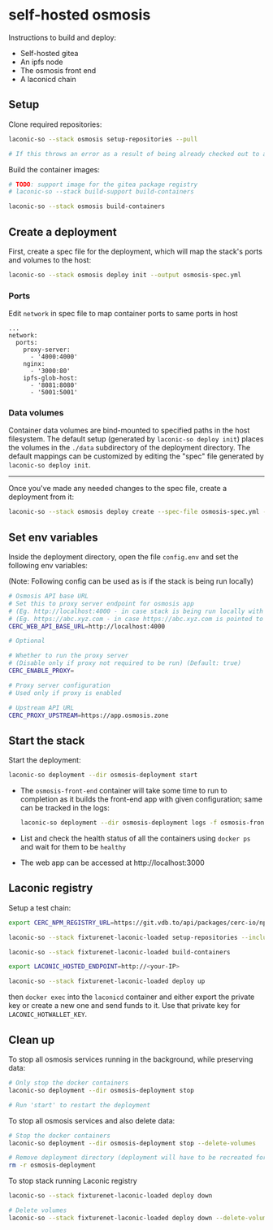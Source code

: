 # self-hosted osmosis

Instructions to build and deploy:
- Self-hosted gitea
- An ipfs node
- The osmosis front end
- A laconicd chain

## Setup

Clone required repositories:

```bash
laconic-so --stack osmosis setup-repositories --pull

# If this throws an error as a result of being already checked out to a branch/tag in a repo, remove the repositories and re-run the command
```

Build the container images:

```bash
# TODO: support image for the gitea package registry
# laconic-so --stack build-support build-containers

laconic-so --stack osmosis build-containers
```

## Create a deployment

First, create a spec file for the deployment, which will map the stack's ports and volumes to the host:
```bash
laconic-so --stack osmosis deploy init --output osmosis-spec.yml
```

### Ports

Edit `network` in spec file to map container ports to same ports in host

```
...
network:
  ports:
    proxy-server:
      - '4000:4000'
    nginx:
      - '3000:80'
    ipfs-glob-host:
      - '8081:8080'
      - '5001:5001'
```

### Data volumes

Container data volumes are bind-mounted to specified paths in the host filesystem.
The default setup (generated by `laconic-so deploy init`) places the volumes in the `./data` subdirectory of the deployment directory. The default mappings can be customized by editing the "spec" file generated by `laconic-so deploy init`.

---

Once you've made any needed changes to the spec file, create a deployment from it:
```bash
laconic-so --stack osmosis deploy create --spec-file osmosis-spec.yml --deployment-dir osmosis-deployment
```

## Set env variables

Inside the deployment directory, open the file `config.env` and set the following env variables:

  (Note: Following config can be used as is if the stack is being run locally)

  ```bash
  # Osmosis API base URL
  # Set this to proxy server endpoint for osmosis app
  # (Eg. http://localhost:4000 - in case stack is being run locally with proxy enabled)
  # (Eg. https://abc.xyz.com - in case https://abc.xyz.com is pointed to the proxy endpoint)
  CERC_WEB_API_BASE_URL=http://localhost:4000

  # Optional

  # Whether to run the proxy server
  # (Disable only if proxy not required to be run) (Default: true)
  CERC_ENABLE_PROXY=

  # Proxy server configuration
  # Used only if proxy is enabled

  # Upstream API URL
  CERC_PROXY_UPSTREAM=https://app.osmosis.zone
  ```

## Start the stack

Start the deployment:

```bash
laconic-so deployment --dir osmosis-deployment start
```

* The `osmosis-front-end` container will take some time to run to completion as it builds the front-end app with given configuration; same can be tracked in the logs:

  ```bash
  laconic-so deployment --dir osmosis-deployment logs -f osmosis-front-end
  ```

* List and check the health status of all the containers using `docker ps` and wait for them to be `healthy`

* The web app can be accessed at http://localhost:3000

## Laconic registry

Setup a test chain:

```bash
export CERC_NPM_REGISTRY_URL=https://git.vdb.to/api/packages/cerc-io/npm/

laconic-so --stack fixturenet-laconic-loaded setup-repositories --include git.vdb.to/cerc-io/laconicd,git.vdb.to/cerc-io/laconic-sdk,git.vdb.to/cerc-io/laconic-registry-cli,git.vdb.to/cerc-io/laconic-console

laconic-so --stack fixturenet-laconic-loaded build-containers

export LACONIC_HOSTED_ENDPOINT=http://<your-IP>

laconic-so --stack fixturenet-laconic-loaded deploy up
```

then `docker exec` into the `laconicd` container and either export the private key or create a new one and send funds to it. Use that private key for `LACONIC_HOTWALLET_KEY`.

## Clean up

To stop all osmosis services running in the background, while preserving data:

```bash
# Only stop the docker containers
laconic-so deployment --dir osmosis-deployment stop

# Run 'start' to restart the deployment
```

To stop all osmosis services and also delete data:

```bash
# Stop the docker containers
laconic-so deployment --dir osmosis-deployment stop --delete-volumes

# Remove deployment directory (deployment will have to be recreated for a re-run)
rm -r osmosis-deployment
```

To stop stack running Laconic registry

```bash
laconic-so --stack fixturenet-laconic-loaded deploy down

# Delete volumes
laconic-so --stack fixturenet-laconic-loaded deploy down --delete-volumes
```
